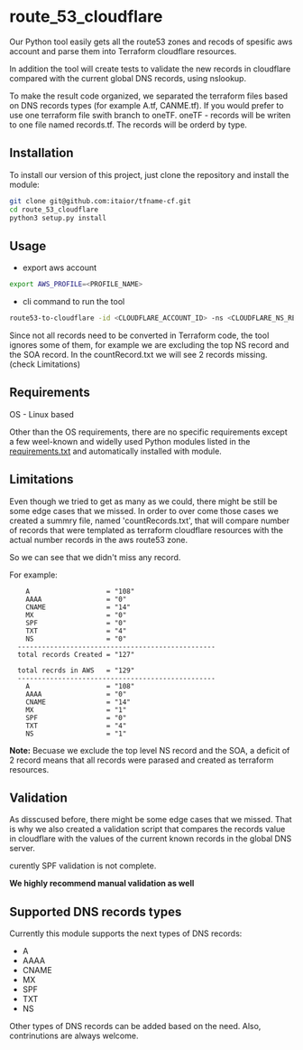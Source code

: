 # route_53_cloudflare

Our Python tool easily gets all the route53 zones and recods of spesific aws account 
and parse them into Terraform cloudflare resources.

In addition the tool will create tests to validate the new records in cloudflare 
compared with the current global DNS records, using nslookup.

To make the result code organized, we separated the terraform files based on DNS records types (for example A.tf, CANME.tf).
If you would prefer to use one terraform file swith branch to oneTF.
oneTF - records will be writen to one file named records.tf. The records will be orderd by type.

## Installation

To install our version of this project, just clone the repository and install the
module:

```bash
git clone git@github.com:itaior/tfname-cf.git
cd route_53_cloudflare
python3 setup.py install
```

## Usage

* export aws account 
```bash
export AWS_PROFILE=<PROFILE_NAME>
```
* cli command to run the tool

```bash
route53-to-cloudflare -id <CLOUDFLARE_ACCOUNT_ID> -ns <CLOUDFLARE_NS_RECORDS> -awsID <AWS_ACCOUNT_ID>
```

Since not all records need to be converted in Terraform code, the tool ignores
some of them, for example we are excluding the top NS record and the SOA record.
In the countRecord.txt we will see 2 records missing. (check Limitations)

## Requirements

OS - Linux based

Other than the OS requirements, there are no specific requirements except a few weel-known and widelly used Python
modules listed in the [requirements.txt](requirements.txt) and automatically
installed with module.

## Limitations
Even though we tried to get as many as we could, there might be still be some edge cases that we missed.
In order to over come those cases we created a summry file, named 'countRecords.txt', that will compare number of records
that were templated as terraform cloudflare resources with the actual number records in the aws route53 zone.

So we can see that we didn't miss any record.

For example:
```
    A                   = "108"
    AAAA                = "0" 
    CNAME               = "14" 
    MX                  = "0"
    SPF                 = "0"
    TXT                 = "4"
    NS                  = "0"
  -------------------------------------------------
  total records Created = "127"
    
  total recrds in AWS   = "129"
  -------------------------------------------------
    A                   = "108"
    AAAA                = "0" 
    CNAME               = "14" 
    MX                  = "1"
    SPF                 = "0"
    TXT                 = "4"
    NS                  = "1"
```

**Note:** Becuase we exclude the top level NS record and the SOA, a deficit of 2 record means that all records were 
parased and created as terraform resources.

## Validation
As disscused before, there might be some edge cases that we missed.
That is why we also created a validation script that compares the records value in cloudflare with the values of the 
current known records in the global DNS server.

curently SPF validation is not complete.

**We highly recommend manual validation as well**

## Supported DNS records types

Currently this module supports the next types of DNS records:

- A
- AAAA
- CNAME
- MX
- SPF
- TXT
- NS

Other types of DNS records can be added based on the need. 
Also, contrinutions are always welcome.